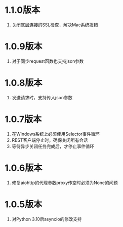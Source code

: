 # 1.1.0版本

1. 关闭底层连接的SSL检查，解决Mac系统报错

# 1.0.9版本

1. 对于同步request函数也支持json参数

# 1.0.8版本

1. 发送请求时，支持传入json参数

# 1.0.7版本

1. 在Windows系统上必须使用Selector事件循环
2. REST客户端停止时，确保关闭所有会话
3. 等待异步关闭任务完成后，才停止事件循环

# 1.0.6版本

1. 修复aiohttp的代理参数proxy传空时必须为None的问题

# 1.0.5版本

1. 对Python 3.10后asyncio的修改支持
